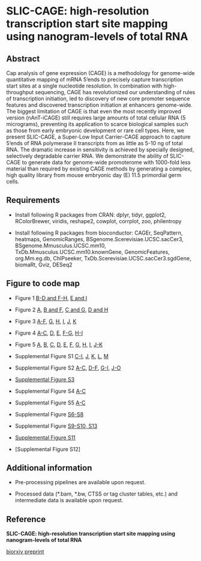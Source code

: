 # SLIC-CAGE: high-resolution transcription start site mapping using nanogram-levels of total RNA

## Abstract
Cap analysis of gene expression (CAGE) is a methodology for genome-wide quantitative mapping of mRNA 5’ends to precisely capture transcription start sites at a single nucleotide resolution. In combination with high-throughput sequencing, CAGE has revolutionized our understanding of rules of transcription initiation, led to discovery of new core promoter sequence features and discovered transcription initiation at enhancers genome-wide. The biggest limitation of CAGE is that even the most recently improved version (nAnT-iCAGE) still requires large amounts of total cellular RNA (5 micrograms), preventing its application to scarce biological samples such as those from early embryonic development or rare cell types. Here, we present SLIC-CAGE, a Super-Low Input Carrier-CAGE approach to capture 5’ends of RNA polymerase II transcripts from as little as 5-10 ng of total RNA. The dramatic increase in sensitivity is achieved by specially designed, selectively degradable carrier RNA. We demonstrate the ability of SLIC-CAGE to generate data for genome-wide promoterome with 1000-fold less material than required by existing CAGE methods by generating a complex, high quality library from mouse embryonic day (E) 11.5 primordial germ cells.

## Requirements 

* Install following R packages from CRAN: 
dplyr, tidyr, ggplot2, RColorBrewer, viridis, reshape2, cowplot, corrplot, zoo, philentropy

* Install following R packages from bioconductor:
CAGEr, SeqPattern, heatmaps, GenomicRanges, BSgenome.Scerevisiae.UCSC.sacCer3, BSgenome.Mmusculus.UCSC.mm10, TxDb.Mmusculus.UCSC.mm10.knownGene, GenomicFeatures, org.Mm.eg.db, ChIPseeker, TxDb.Scerevisiae.UCSC.sacCer3.sgdGene, biomaRt, Gviz, DESeq2

## Figure to code map 

* Figure 1 [B-D and F-H](analysis/01_pairwise_ctss_corr.R), [E and I](analysis/02_gviz_gbrowser_views.R)  
* Figure 2 [A](analysis/03_genomic_location_tc.R), [B and F](analysis/04_distribution_iq_width.R), [C and G](analysis/05_CTSS_nucleotide_composition.R), [D and H](analysis/06_CTSS_dinucleotide_composition.R)  
* Figure 3 [A-F](analysis/01_pairwise_ctss_corr.R), [G](analysis/02_gviz_gbrowser_views.R), [H](analysis/03_genomic_location_tc.R), [I](analysis/04_distribution_iq_width.R), [J](analysis/05_CTSS_nucleotide_composition.R), [K](analysis/06_CTSS_dinucleotide_composition.R)  
* Figure 4 [A-C](analysis/07_heatmaps_TA_TATA_GC.R), [D](analysis/08_WW_periodicity_metaplot.R), [E](09_tag_cluster_coverage.R), [F-G](analysis/10_H3K4me3_coverage.R), [H-I](analysis/11_CpG_island_coverage.R)  
* Figure 5 [A](analysis/12_CAGE_RNAseq_corr.R), [B](analysis/04_distribution_iq_width.R), [C](analysis/03_genomic_location_tc.R), [D](analysis/05_CTSS_nucleotide_composition.R), [E](analysis/06_CTSS_dinucleotide_composition.R), [F](analysis/07_heatmaps_TA_TATA_GC.R), [G](analysis/13_SOM_expression_profiling.R), [H](analysis/14_SOM_clusters_genomic_locations.R), [I](analysis/15_SOM_clusters_GO_analysis.R), [J-K](nalysis/02_gviz_gbrowser_views.R)  
  
* Supplemental Figure S1 [C-I](analysis/01_pairwise_ctss_corr.R), [J](analysis/03_genomic_location_tc.R), [K](analysis/04_distribution_iq_width.R), [L](analysis/05_CTSS_nucleotide_composition.R), [M](analysis/06_CTSS_dinucleotide_composition.R)  
* Supplemental Figure S2 [A-C](6_correlation_matrices.R), [D-F](analysis/03_genomic_location_tc.R), [G-I](analysis/05_CTSS_nucleotide_composition.R), [J-O](analysis/06_CTSS_dinucleotide_composition.R)  
* [Supplemental Figure S3](analysis/17_low_complex_simulation.R)  
* Supplemental Figure S4 [A-C](analysis/04_distribution_iq_width.R)  
* Supplemental Figure S5 [A-C](analysis/18_ROC_curves.R)  
* Supplemental Figure [S6-S8](analysis/19_distance_domTSS_SLIC_nAnTi.R)  
* Supplemental Figure [S9-S10, S13](analysis/19_distance_domTSS_SLIC_nAnTi.R)  
* [Supplemental Figure S11](analysis/21_domTSS_init_genom_loc.R)  
* [Supplemental Figure S12]





## Additional information 

* Pre-processing pipelines are available upon request.

* Processed data (*.bam, *.bw, CTSS or tag cluster tables, etc.) and intermediate data is available upon request.

## Reference 
**SLIC-CAGE: high-resolution transcription start site mapping using nanogram-levels of total RNA**

[biorxiv preprint](https://www.biorxiv.org/content/early/2018/07/19/368795)